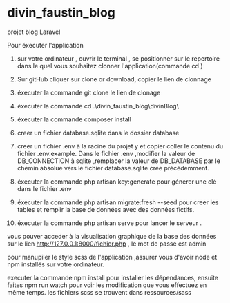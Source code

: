 # divin_faustin_blog
projet blog Laravel


Pour éxecuter l'application


1. sur votre ordinateur , ouvrir le terminal , se positionner sur le repertoire dans le quel vous souhaitez clonner l'application(commande cd )
1. Sur gitHub cliquer sur clone or download, copier le lien de clonnage
3. éxecuter la commande  git clone le lien de clonage 
4. éxecuter la commande   cd .\divin_faustin_blog\divinBlog\ 
5. éxecuter la commande composer install 
6. creer un fichier database.sqlite dans le dossier database
7. creer un fichier .env à la racine du projet y et copier coller le contenu du fichier .env.example.  Dans le fichier .env ,modifier la valeur de DB_CONNECTION à sqlite ,remplacer la valeur de DB_DATABASE par le chemin absolue vers le fichier database.sqlite crée précédemment. 
8. éxecuter la commande php artisan key:generate pour génerer une clé dans le fichier .env

9. éxecuter la commande php artisan migrate:fresh --seed    pour creer les tables et  remplir la base de données avec des données fictifs.
10. éxecuter la commande php artisan serve pour lancer le serveur .


vous pouver acceder à la visualisation graphique de la base des données sur le lien http://127.0.0.1:8000/fichier.php  , le mot de passe est admin

pour manupiler le style scss de l'application ,assurer vous d'avoir node et npm installés sur votre ordinateur.

executer la commande npm install  pour installer les dépendances, ensuite
faites npm run watch pour voir les modification que vous effectuez en même temps.
les fichiers scss se trouvent dans ressources/sass
